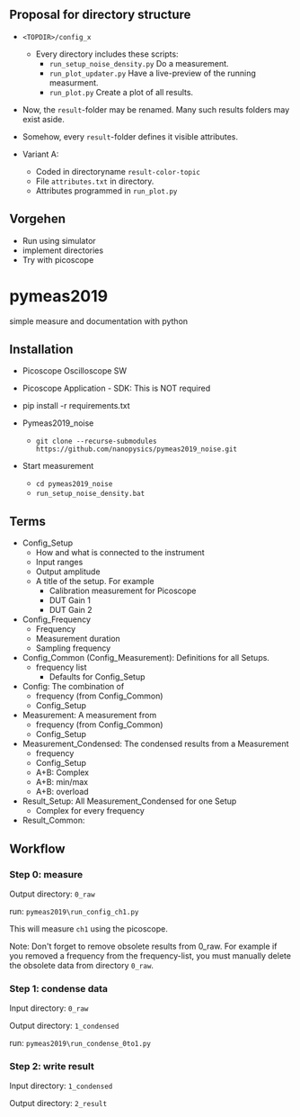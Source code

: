 ## Proposal for directory structure

- `<TOPDIR>/config_x`
  - Every directory includes these scripts:
    - `run_setup_noise_density.py`
      Do a measurement.
    - `run_plot_updater.py`
      Have a live-preview of the running measurment.
    - `run_plot.py`
      Create a plot of all results.

- Now, the `result`-folder may be renamed. Many such results folders may exist aside.
- Somehow, every `result`-folder defines it visible attributes.
- Variant A:
  - Coded in directoryname `result-color-topic`
  - File `attributes.txt` in directory.
  - Attributes programmed in `run_plot.py`

## Vorgehen

- Run using simulator
- implement directories
- Try with picoscope

# pymeas2019

simple measure and documentation with python

## Installation

- Picoscope Oscilloscope SW

- Picoscope Application - SDK: This is NOT required
- pip install -r requirements.txt
- Pymeas2019_noise
  - `git clone --recurse-submodules https://github.com/nanopysics/pymeas2019_noise.git`
- Start measurement
  - `cd pymeas2019_noise`
  - `run_setup_noise_density.bat`

## Terms

- Config_Setup
  - How and what is connected to the instrument
  - Input ranges
  - Output amplitude
  - A title of the setup. For example
    - Calibration measurement for Picoscope
    - DUT Gain 1
    - DUT Gain 2
- Config_Frequency
  - Frequency
  - Measurement duration
  - Sampling frequency
- Config_Common (Config_Measurement): Definitions for all Setups.
  - frequency list
    - Defaults for Config_Setup
- Config: The combination of
  - frequency (from Config_Common)
  - Config_Setup
- Measurement: A measurement from
  - frequency (from Config_Common)
  - Config_Setup
- Measurement_Condensed: The condensed results from a Measurement
  - frequency
  - Config_Setup
  - A+B: Complex
  - A+B: min/max
  - A+B: overload
- Result_Setup: All Measurement_Condensed for one Setup
  - Complex for every frequency
- Result_Common:

## Workflow

### Step 0: measure

Output directory: `0_raw`

run: `pymeas2019\run_config_ch1.py`

This will measure `ch1` using the picoscope.

Note: Don't forget to remove obsolete results from 0_raw.
For example if you removed a frequency from the frequency-list, you must manually delete the obsolete data from directory `0_raw`.

### Step 1: condense data

Input directory: `0_raw`

Output directory: `1_condensed`

run: `pymeas2019\run_condense_0to1.py`

### Step 2: write result

Input directory: `1_condensed`

Output directory: `2_result`
